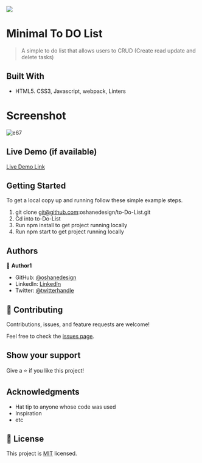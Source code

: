 ![](https://img.shields.io/badge/Microverse-blueviolet)

# Minimal To DO List 

> A simple to do list that allows users to CRUD (Create read update and delete tasks)


## Built With

- HTML5. CSS3, Javascript, webpack, Linters

# Screenshot 

![e67](https://user-images.githubusercontent.com/40554384/168449240-ff405e5b-eeb1-48a0-ba2c-da4617f90b30.PNG)


## Live Demo (if available)

[Live Demo Link](https://oshanedesign.github.io/minimalToDOList/)


## Getting Started


To get a local copy up and running follow these simple example steps.

1. git clone git@github.com:oshanedesign/to-Do-List.git
2. Cd into to-Do-List
3. Run npm install to get project running locally
4. Run npm start to get project running locally 


## Authors

👤 **Author1**

- GitHub: [@oshanedesign](https://github.com/oshanedesign)
- LinkedIn: [LinkedIn](https://www.linkedin.com/in/oshane-design-ab2631237)
- Twitter: [@twitterhandle](https://twitter.com/oshanedesign)


## 🤝 Contributing

Contributions, issues, and feature requests are welcome!

Feel free to check the [issues page](../../issues/).

## Show your support

Give a ⭐️ if you like this project!

## Acknowledgments

- Hat tip to anyone whose code was used
- Inspiration
- etc

## 📝 License

This project is [MIT](./MIT.md) licensed.
